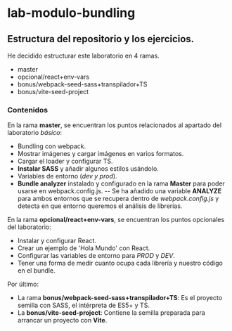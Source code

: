 # lab-modulo-bundling
## Estructura del repositorio y los ejercicios.
He decidido estructurar este laboratorio en 4 ramas.
- master
- opcional/react+env-vars
- bonus/webpack-seed-sass+transpilador+TS
- bonus/vite-seed-project

### Contenidos
En la rama **master**, se encuentran los puntos relacionados al apartado del laboratorio *básico*:
- Bundling con webpack.
- Mostrar imágenes y cargar imágenes en varios formatos.
- Cargar el loader y configurar TS.
- **Instalar SASS** y añadir algunos estilos usándolo.
- Variables de entorno (*dev y prod*).
- **Bundle analyzer** instalado y configurado en la rama **Master** para poder usarse en webpack.config.js.
-- Se ha añadido una variable **ANALYZE** para ambos entornos que se recupera dentro de *webpack.config.js* y detecta en que entorno queremos el análisis de librerías.

En la rama **opcional/react+env-vars**, se encuentran los puntos opcionales del laboratorio:
- Instalar y configurar React.
- Crear un ejemplo de 'Hola Mundo' con React.
- Configurar las variables de entorno para *PROD* y *DEV*.
- Tener una forma de medir cuanto ocupa cada librería y nuestro código en el bundle.​

Por último:
- La rama **bonus/webpack-seed-sass+transpilador+TS**: Es el proyecto semilla con SASS, el intérpreta de ES5+ y TS.
- La **bonus/vite-seed-project**: Contiene la semilla preparada para arrancar un proyecto con **Vite**.
